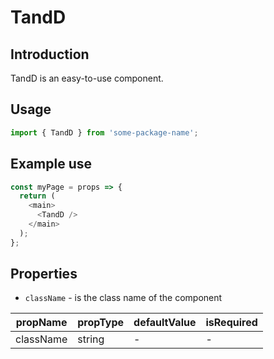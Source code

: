 # TandD

<!-- STORY -->

## Introduction

TandD is an easy-to-use component.

## Usage

```javascript
import { TandD } from 'some-package-name';
```

## Example use

```javascript
const myPage = props => {
  return (
    <main>
      <TandD />
    </main>
  );
};
```

## Properties

- `className` - is the class name of the component

| propName  | propType | defaultValue | isRequired |
| --------- | -------- | ------------ | ---------- |
| className | string   | -            | -          |
